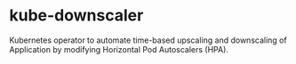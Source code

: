 # kube-downscaler
Kubernetes operator to automate time-based upscaling and downscaling of Application by modifying Horizontal Pod Autoscalers (HPA).
